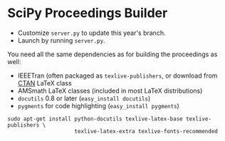 # SciPy Proceedings Builder

- Customize `server.py` to update this year's branch.
- Launch by running `server.py`.

You need all the same dependencies as for building the proceedings as well:

 - IEEETran (often packaged as ``texlive-publishers``, or download from
   [CTAN](http://www.ctan.org/tex-archive/macros/latex/contrib/IEEEtran/)
   LaTeX class
 - AMSmath LaTeX classes (included in most LaTeX distributions)
 - `docutils` 0.8 or later (``easy_install docutils``)
 - `pygments` for code highlighting (``easy_install pygments``)


```
sudo apt-get install python-docutils texlive-latex-base texlive-publishers \
                     texlive-latex-extra texlive-fonts-recommended
```

